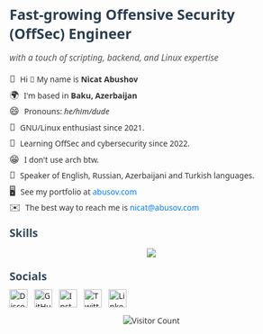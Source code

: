 <div class="profile-header">
  <h1 class="profile-title">Fast-growing Offensive Security (OffSec) Engineer</h1>
  <p class="profile-subtitle"><em>with a touch of scripting, backend, and Linux expertise</em></p>
</div>

<ul class="profile-info">
  <li><span class="emoji">👀</span> Hi 👋 My name is <strong>Nicat Abushov</strong></li>
  <li><span class="emoji">🌍</span> I'm based in <strong>Baku, Azerbaijan</strong></li>
  <li><span class="emoji">😄</span> Pronouns: <em>he/him/dude</em></li>
  <li><span class="emoji">💌</span> GNU/Linux enthusiast since 2021.</li>
  <li><span class="emoji">🎯</span> Learning OffSec and cybersecurity since 2022.</li>
  <li><span class="emoji">😁</span> I don't use arch btw.</li>
  <li><span class="emoji">🧠</span> Speaker of English, Russian, Azerbaijani and Turkish languages.</li>
  <li><span class="emoji">🖥️</span> See my portfolio at <a href="abusov.com" class="profile-link">abusov.com</a></li>
  <li><span class="emoji">✉️</span> The best way to reach me is <a href="mailto:nicat@abusov.com" class="profile-link">nicat@abusov.com</a></li>
</ul>

<h2 class="section-title">Skills</h2>
<p align="center">
  <a href="https://skillicons.dev">
    <img src="https://skillicons.dev/icons?i=github,py,html,css,js,wordpress,vscode,ps,ai,figma,linux,md,windows,sublime,powershell,notion,linkedin,kali,discord,debian&theme=light&perline=10" />
  </a>
</p>

<h2 class="section-title">Socials</h2>
<div class="social-icons">
  <a href="https://discord.com/users/abusoww" target="_blank" rel="noreferrer">
    <img src="https://raw.githubusercontent.com/danielcranney/readme-generator/main/public/icons/socials/discord-dark.svg" width="32" height="32" alt="Discord" />
  </a>
  <a href="https://www.github.com/abusoww" target="_blank" rel="noreferrer">
    <img src="https://raw.githubusercontent.com/danielcranney/readme-generator/main/public/icons/socials/github-dark.svg" width="32" height="32" alt="GitHub" />
  </a>
  <a href="https://instagram.com/nicat.abushov" target="_blank" rel="noreferrer">
    <img src="https://raw.githubusercontent.com/danielcranney/readme-generator/main/public/icons/socials/instagram-dark.svg" width="32" height="32" alt="Instagram" />
  </a>
  <a href="https://twitter.com/abusoww" target="_blank" rel="noreferrer">
    <img src="https://raw.githubusercontent.com/danielcranney/readme-generator/main/public/icons/socials/twitter-dark.svg" width="32" height="32" alt="Twitter" />
  </a>
  <a href="https://www.linkedin.com/in/nicatabushov/" target="_blank" rel="noreferrer">
    <img src="https://raw.githubusercontent.com/danielcranney/readme-generator/main/public/icons/socials/linkedin-dark.svg" width="32" height="32" alt="LinkedIn" />
  </a>
</div>

<style>
  body {
    font-family: 'Segoe UI', Tahoma, Geneva, Verdana, sans-serif; /* Modern font */
    color: #333; /* Default text color */
  }

  .profile-header {
    text-align: left;
    margin-bottom: 15px;
  }

  .profile-title {
    font-size: 1.8em;
    font-weight: 700; /* Bold (stronger than "bold") */
    color: #2c3e50; /* Darker title color */
    margin-bottom: 5px;
  }

  .profile-subtitle {
    font-size: 1.1em;
    font-style: italic; /* Italic subtitle */
    color: #555;
  }

  .profile-info {
    list-style-type: none;
    padding: 0;
    line-height: 1.4;
    font-size: 1em;
  }

  .profile-info li {
    margin-bottom: 5px;
  }

  .section-title {
    font-size: 1.4em;
    font-weight: 600; /* Slightly less bold */
    margin-top: 20px;
    margin-bottom: 10px;
    color: #34495e; /* Darker section title */
  }

  .social-icons {
    display: flex;
    align-items: center;
  }

  .social-icons a {
    margin-right: 12px;
    transition: transform 0.3s ease;
  }

  .social-icons a:hover {
    transform: scale(1.1);
  }

  a.profile-link {
    color: #007bff; /* Blue link color */
    text-decoration: none;
    font-weight: 500; /* Semi-bold links */
  }

  a.profile-link:hover {
    text-decoration: underline;
  }

  .emoji {
    font-size: 1.2em;
    margin-right: 5px;
  }
</style>

<p align="center">
  <img src="https://komarev.com/ghpvc/?username=abusowwK09&color=green&style=for-the-badge&label=VISITOR+COUNT&base=301" alt="Visitor Count" />
</p>

